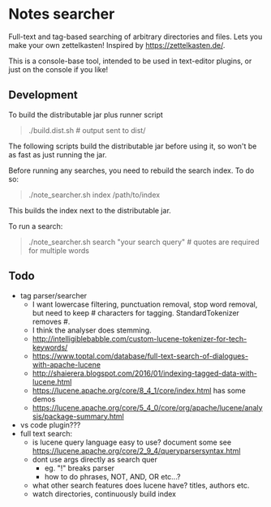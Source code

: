 # Notes searcher

Full-text and tag-based searching of arbitrary directories and files.
Lets you make your own zettelkasten! Inspired by https://zettelkasten.de/.

This is a console-base tool, intended to be used in text-editor plugins,
or just on the console if you like!


## Development

To build the distributable jar plus runner script

> ./build.dist.sh  # output sent to dist/

The following scripts build the distributable jar before using it, so won't be
as fast as just running the jar.

Before running any searches, you need to rebuild the search index. To do so:

> ./note_searcher.sh index /path/to/index

This builds the index next to the distributable jar.

To run a search:

> ./note_searcher.sh search "your search query"  # quotes are required for multiple words


## Todo

- tag parser/searcher
    - I want lowercase filtering, punctuation removal, stop word removal, but
      need to keep # characters for tagging. StandardTokenizer removes #.
    - I think the analyser does stemming.
    - http://intelligiblebabble.com/custom-lucene-tokenizer-for-tech-keywords/
    - https://www.toptal.com/database/full-text-search-of-dialogues-with-apache-lucene
    - http://shaierera.blogspot.com/2016/01/indexing-tagged-data-with-lucene.html
    - https://lucene.apache.org/core/8_4_1/core/index.html has some demos
    - https://lucene.apache.org/core/5_4_0/core/org/apache/lucene/analysis/package-summary.html
- vs code plugin???
- full text search:
    - is lucene query language easy to use? document some
        see https://lucene.apache.org/core/2_9_4/queryparsersyntax.html
    - dont use args directly as search quer
        - eg. "!" breaks parser
        - how to do phrases, NOT, AND, OR etc...?
    - what other search features does lucene have? titles, authors etc.
    - watch directories, continuously build index
